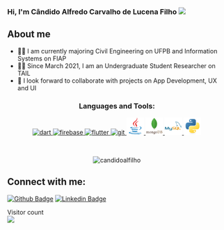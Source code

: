 ### Hi, I'm Cândido Alfredo Carvalho de Lucena Filho <img src="https://media.giphy.com/media/hvRJCLFzcasrR4ia7z/giphy.gif" width="25px">
## About me
- 🧑‍💻   I am currently majoring Civil Engineering on UFPB and Information Systems on FIAP
- 🧑‍🔬   Since March 2021, I am an Undergraduate Student Researcher on TAIL
- 📱      I look forward to collaborate with projects on App Development, UX and UI

<h3 align="center">Languages and Tools:</h3>
<p align="center"> <a href="https://dart.dev" target="_blank"> <img src="https://www.vectorlogo.zone/logos/dartlang/dartlang-icon.svg" alt="dart" width="40" height="40"/> </a> <a href="https://firebase.google.com/" target="_blank"> <img src="https://www.vectorlogo.zone/logos/firebase/firebase-icon.svg" alt="firebase" width="40" height="40"/> </a> <a href="https://flutter.dev" target="_blank"> <img src="https://www.vectorlogo.zone/logos/flutterio/flutterio-icon.svg" alt="flutter" width="40" height="40"/> </a> <a href="https://git-scm.com/" target="_blank"> <img src="https://www.vectorlogo.zone/logos/git-scm/git-scm-icon.svg" alt="git" width="40" height="40"/> </a> <a href="https://www.java.com" target="_blank"> <img src="https://raw.githubusercontent.com/devicons/devicon/master/icons/java/java-original.svg" alt="java" width="40" height="40"/> </a> <a href="https://www.mongodb.com/" target="_blank"> <img src="https://raw.githubusercontent.com/devicons/devicon/master/icons/mongodb/mongodb-original-wordmark.svg" alt="mongodb" width="40" height="40"/> </a> <a href="https://www.mysql.com/" target="_blank"> <img src="https://raw.githubusercontent.com/devicons/devicon/master/icons/mysql/mysql-original-wordmark.svg" alt="mysql" width="40" height="40"/> </a> <a href="https://www.python.org" target="_blank"> <img src="https://raw.githubusercontent.com/devicons/devicon/master/icons/python/python-original.svg" alt="python" width="40" height="40"/> </a> </p>
<br>
<p align="center"><img align="center" src="https://github-readme-streak-stats.herokuapp.com/?user=candidoalfilho&" alt="candidoalfilho" /></p>

## Connect with me:

 [![Github Badge](https://img.shields.io/badge/-Github-000?style=flat-square&logo=Github&logoColor=white&link=https://github.com/candidoalfilho)](https://github.com/candidoalfilho)
[![Linkedin Badge](https://img.shields.io/badge/-LinkedIn-blue?style=flat-square&logo=Linkedin&logoColor=white&link=https://www.linkedin.com/in/candidoalfilho/)](https://www.linkedin.com/in/candidoalfredocl/)

  Visitor count<br>
  <img src="https://profile-counter.glitch.me/candidoalfilho/count.svg" />
</p>
